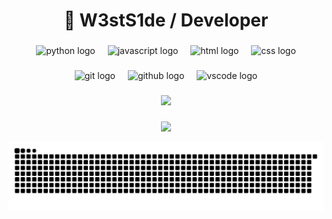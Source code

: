 <h1 align="center">👋 W3stS1de / Developer</h1>

###

<div align="center">
  <img src="https://skillicons.dev/icons?i=py" height="40" alt="python logo"  />
  <img width="12" />
  <img src="https://skillicons.dev/icons?i=js" height="40" alt="javascript logo"  />
  <img width="12" />
  <img src="https://skillicons.dev/icons?i=html" height="40" alt="html logo"  />
  <img width="12" />
  <img src="https://skillicons.dev/icons?i=css" height="40" alt="css logo"  />
</div>

###

<div align="center">
  <img src="https://skillicons.dev/icons?i=git" height="40" alt="git logo"  />
  <img width="12" />
  <img src="https://skillicons.dev/icons?i=github" height="40" alt="github logo"  />
  <img width="12" />
  <img src="https://skillicons.dev/icons?i=vscode" height="40" alt="vscode logo"  />
</div>

###

<p align="center">
  <img src="https://github-readme-stats.vercel.app/api?username=W3stS1de&theme=dark&show_icons=true&hide_border=true&count_private=true&locale=ru&bg_color=161b22&title_color=00c647&icon_color=00c647&text_color=c9d1d9">
</p>

###

<p align="center">
  <img src="https://github-profile-trophy.vercel.app/?username=W3stS1de&theme=darkhub&no-frame=true&no-bg=true&margin-w=4">
</p>



![Snake animation](https://raw.githubusercontent.com/W3stS1de/W3stS1de/output/snake.svg)
